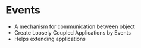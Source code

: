 # Events
* A mechanism for communication between object
* Create Loosely Coupled Applications by Events
* Helps extending applications
